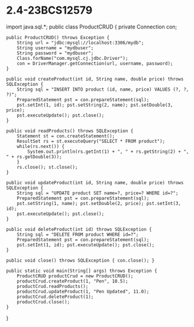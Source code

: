 # 2.4-23BCS12579

import java.sql.*;
public class ProductCRUD {
    private Connection con;

    public ProductCRUD() throws Exception {
        String url = "jdbc:mysql://localhost:3306/mydb";
        String username = "mydbuser";
        String password = "mydbuser";
        Class.forName("com.mysql.cj.jdbc.Driver");
        con = DriverManager.getConnection(url, username, password);
    }

    public void createProduct(int id, String name, double price) throws SQLException {
        String sql = "INSERT INTO product (id, name, price) VALUES (?, ?, ?)";
        PreparedStatement pst = con.prepareStatement(sql);
        pst.setInt(1, id); pst.setString(2, name); pst.setDouble(3, price);
        pst.executeUpdate(); pst.close();
    }

    public void readProducts() throws SQLException {
        Statement st = con.createStatement();
        ResultSet rs = st.executeQuery("SELECT * FROM product");
        while(rs.next()) {
            System.out.println(rs.getInt(1) + ", " + rs.getString(2) + ", " + rs.getDouble(3));
        }
        rs.close(); st.close();
    }

    public void updateProduct(int id, String name, double price) throws SQLException {
        String sql = "UPDATE product SET name=?, price=? WHERE id=?";
        PreparedStatement pst = con.prepareStatement(sql);
        pst.setString(1, name); pst.setDouble(2, price); pst.setInt(3, id);
        pst.executeUpdate(); pst.close();
    }

    public void deleteProduct(int id) throws SQLException {
        String sql = "DELETE FROM product WHERE id=?";
        PreparedStatement pst = con.prepareStatement(sql);
        pst.setInt(1, id); pst.executeUpdate(); pst.close();
    }

    public void close() throws SQLException { con.close(); }

    public static void main(String[] args) throws Exception {
        ProductCRUD productCrud = new ProductCRUD();
        productCrud.createProduct(1, "Pen", 10.5);
        productCrud.readProducts();
        productCrud.updateProduct(1, "Pen Updated", 11.0);
        productCrud.deleteProduct(1);
        productCrud.close();
    }
}
